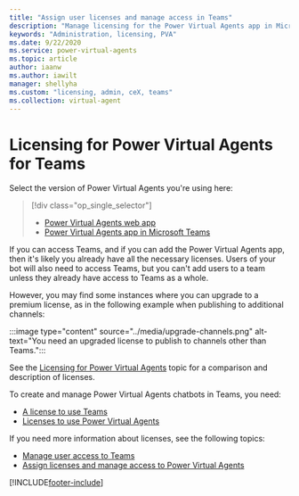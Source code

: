 ```yaml
---
title: "Assign user licenses and manage access in Teams"
description: "Manage licensing for the Power Virtual Agents app in Microsoft Teams."
keywords: "Administration, licensing, PVA"
ms.date: 9/22/2020
ms.service: power-virtual-agents
ms.topic: article
author: iaanw
ms.author: iawilt
manager: shellyha
ms.custom: "licensing, admin, ceX, teams"
ms.collection: virtual-agent
---
```


# Licensing for Power Virtual Agents for Teams

Select the version of Power Virtual Agents you're using here:

> [!div class="op_single_selector"]
>
> - [Power Virtual Agents web app](../requirements-licensing.md)
> - [Power Virtual Agents app in Microsoft Teams](requirements-licensing-teams.md)

If you can access Teams, and if you can add the Power Virtual Agents app, then it's likely you already have all the necessary licenses. Users of your bot will also need to access Teams, but you can't add users to a team unless they already have access to Teams as a whole.

However, you may find some instances where you can upgrade to a premium license, as in the following example when publishing to additional channels:

:::image type="content" source="../media/upgrade-channels.png" alt-text="You need an upgraded license to publish to channels other than Teams.":::

See the [Licensing for Power Virtual Agents](../requirements-licensing-subscriptions.md) topic for a comparison and description of licenses.

To create and manage Power Virtual Agents chatbots in Teams, you need:

- [A license to use Teams](/MicrosoftTeams/user-access)
- [Licenses to use Power Virtual Agents](../requirements-licensing.md)

If you need more information about licenses, see the following topics:

- [Manage user access to Teams](/MicrosoftTeams/user-access)
- [Assign licenses and manage access to Power Virtual Agents](../requirements-licensing.md)

[!INCLUDE[footer-include](../includes/footer-banner.md)]
